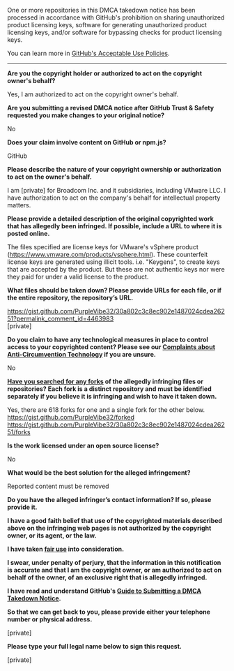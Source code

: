 One or more repositories in this DMCA takedown notice has been processed in accordance with GitHub's prohibition on sharing unauthorized product licensing keys, software for generating unauthorized product licensing keys, and/or software for bypassing checks for product licensing keys.

You can learn more in [GitHub's Acceptable Use Policies](https://docs.github.com/en/github/site-policy/github-acceptable-use-policies).

---

**Are you the copyright holder or authorized to act on the copyright owner's behalf?**

Yes, I am authorized to act on the copyright owner's behalf.

**Are you submitting a revised DMCA notice after GitHub Trust & Safety requested you make changes to your original notice?**

No

**Does your claim involve content on GitHub or npm.js?**

GitHub

**Please describe the nature of your copyright ownership or authorization to act on the owner's behalf.**

I am [private] for Broadcom Inc. and it subsidiaries, including VMware LLC. I have authorization to act on the company's behalf for intellectual property matters.

**Please provide a detailed description of the original copyrighted work that has allegedly been infringed. If possible, include a URL to where it is posted online.**

The files specified are license keys for VMware's vSphere product (https://www.vmware.com/products/vsphere.html). These counterfeit license keys are generated using illicit tools. i.e. "Keygens", to create keys that are accepted by the product. But these are not authentic keys nor were they paid for under a valid license to the product.

**What files should be taken down? Please provide URLs for each file, or if the entire repository, the repository’s URL.**

https://gist.github.com/PurpleVibe32/30a802c3c8ec902e1487024cdea26251?permalink_comment_id=4463983  
[private]

**Do you claim to have any technological measures in place to control access to your copyrighted content? Please see our <a href="https://docs.github.com/articles/guide-to-submitting-a-dmca-takedown-notice#complaints-about-anti-circumvention-technology">Complaints about Anti-Circumvention Technology</a> if you are unsure.**

No

**<a href="https://docs.github.com/articles/dmca-takedown-policy#b-what-about-forks-or-whats-a-fork">Have you searched for any forks</a> of the allegedly infringing files or repositories? Each fork is a distinct repository and must be identified separately if you believe it is infringing and wish to have it taken down.**

Yes, there are 618 forks for one and a single fork for the other below.  
https://gist.github.com/PurpleVibe32/forked  
https://gist.github.com/PurpleVibe32/30a802c3c8ec902e1487024cdea26251/forks

**Is the work licensed under an open source license?**

No

**What would be the best solution for the alleged infringement?**

Reported content must be removed

**Do you have the alleged infringer’s contact information? If so, please provide it.**

**I have a good faith belief that use of the copyrighted materials described above on the infringing web pages is not authorized by the copyright owner, or its agent, or the law.**

**I have taken <a href="https://www.lumendatabase.org/topics/22">fair use</a> into consideration.**

**I swear, under penalty of perjury, that the information in this notification is accurate and that I am the copyright owner, or am authorized to act on behalf of the owner, of an exclusive right that is allegedly infringed.**

**I have read and understand GitHub's <a href="https://docs.github.com/articles/guide-to-submitting-a-dmca-takedown-notice/">Guide to Submitting a DMCA Takedown Notice</a>.**

**So that we can get back to you, please provide either your telephone number or physical address.**

[private]

**Please type your full legal name below to sign this request.**

[private]
